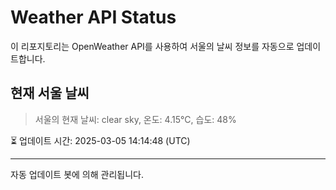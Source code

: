 
# Weather API Status

이 리포지토리는 OpenWeather API를 사용하여 서울의 날씨 정보를 자동으로 업데이트합니다.

## 현재 서울 날씨
> 서울의 현재 날씨: clear sky, 온도: 4.15°C, 습도: 48%

⏳ 업데이트 시간: 2025-03-05 14:14:48 (UTC)

---
자동 업데이트 봇에 의해 관리됩니다.
